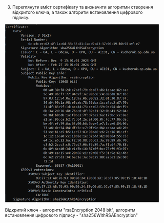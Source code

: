 3. Переглянути вміст сертифікату та визначити алгоритми створення відкритого ключа, а також алгоритм встановлення цифрового підпису.

![Alt text](./images/3.png)

Відкритий ключ - алгоритм "rsaEncryption 2048 bit", алгоритм встановлення цифрового підпису - "sha256WithRSAEncryption"
